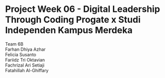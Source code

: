 # Project Week 06 - Digital Leadership Through Coding Progate x Studi Independen Kampus Merdeka

Team 6B <br>
Farhan Dhiya Azhar <br>
Felicia Susanto <br>
Fariidz Tri Oktavian <br>
Fachrizal Ari Setiaji <br>
Fatahillah Al-Ghiffary
